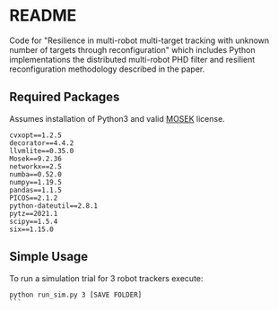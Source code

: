 # README

Code for "Resilience in multi-robot multi-target tracking with unknown number of targets through reconfiguration" which includes Python implementations the distributed multi-robot PHD filter and resilient reconfiguration methodology described in the paper.

## Required Packages 

Assumes installation of Python3 and valid [MOSEK](https://www.mosek.com/) license.
```
cvxopt==1.2.5
decorator==4.4.2
llvmlite==0.35.0
Mosek==9.2.36
networkx==2.5
numba==0.52.0
numpy==1.19.5
pandas==1.1.5
PICOS==2.1.2
python-dateutil==2.8.1
pytz==2021.1
scipy==1.5.4
six==1.15.0
```

## Simple Usage

To run a simulation trial for 3 robot trackers execute:

````
python run_sim.py 3 [SAVE FOLDER]
```
